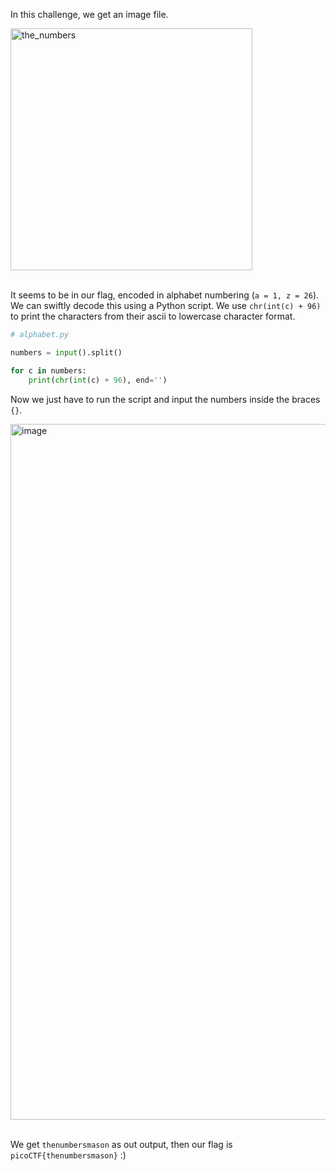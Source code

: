 In this challenge, we get an image file.

<img width="387" alt="the_numbers" src="https://github.com/user-attachments/assets/3038cbe5-8183-4e74-af00-c9423ed10e8b">

<br>
<br>

It seems to be in our flag, encoded in alphabet numbering (`a = 1, z = 26`). We can swiftly decode this using a Python script.
We use `chr(int(c) + 96)` to print the characters from their ascii to lowercase character format. 

```py
# alphabet.py

numbers = input().split()

for c in numbers:
    print(chr(int(c) + 96), end='')
```

Now we just have to run the script and input the numbers inside the braces `{}`.

<img width="1113" alt="image" src="https://github.com/user-attachments/assets/47c54337-75a0-4ca9-9bee-ee4040d8e077">

<br>
<br>

We get `thenumbersmason` as out output, then our flag is `picoCTF{thenumbersmason}` :)


